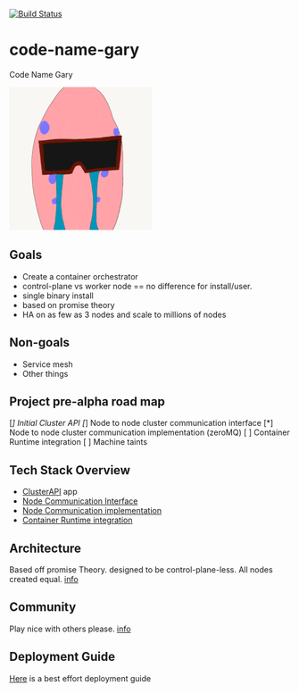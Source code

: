 [![Build Status](https://travis-ci.org/project-gary/gary.svg?branch=master)](https://travis-ci.org/project-gary/gary)

# code-name-gary
Code Name Gary

![](docs/icon.png)

## Goals
 * Create a container orchestrator
 * control-plane vs worker node == no difference for install/user.
 * single binary install
 * based on promise theory
 * HA on as few as 3 nodes and scale to millions of nodes 


## Non-goals
 * Service mesh
 * Other things 

## Project pre-alpha road map 
 [*] Initial Cluster API
 [*] Node to node cluster communication interface
 [*] Node to node cluster communication implementation (zeroMQ)
 [ ] Container Runtime integration
 [ ] Machine taints

## Tech Stack Overview
 * [ClusterAPI](docs/cluster_api.md) app 
 * [Node Communication Interface](docs/nci.md)
 * [Node Communication implementation](docs/zeromq.md)
 * [Container Runtime integration](docs/cri.md)

## Architecture

Based off promise Theory. designed to be control-plane-less. All nodes created equal. [info](docs/architecture.md)

## Community
Play nice with others please. [info](docs/community.md)

## Deployment Guide
[Here](docs/user_guide.md) is a best effort deployment guide
